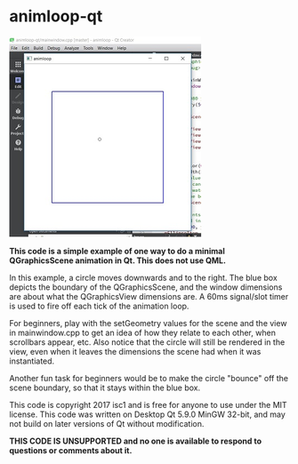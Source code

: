 # animloop-qt

![alt text](animloop-qt-1.jpg "animloop-qt screenshot")

**This code is a simple example of one way to do a minimal QGraphicsScene animation in Qt.  This does not use QML.**

In this example, a circle moves downwards and to the right.  The blue box depicts the boundary of the QGraphicsScene, and the window dimensions are about what the QGraphicsView dimensions are.  A 60ms signal/slot timer is used to fire off each tick of the animation loop.  

For beginners, play with the setGeometry values for the scene and the view in mainwindow.cpp to get an idea of how they relate to each other, when scrollbars appear, etc.  Also notice that the circle will still be rendered in the view, even when it leaves the dimensions the scene had when it was instantiated.

Another fun task for beginners would be to make the circle "bounce" off the scene boundary, so that it stays within the blue box.

This code is copyright 2017 isc1 and is free for anyone to use under the MIT license.  This code was written on Desktop Qt 5.9.0 MinGW 32-bit, and may not build on later versions of Qt without modification.

**THIS CODE IS UNSUPPORTED and no one is available to respond to questions or comments about it.**